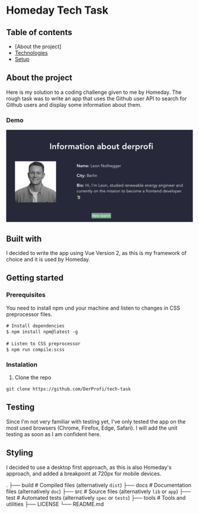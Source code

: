 # Homeday Tech Task
## Table of contents
* [About the project] <a >
* [Technologies](#technologies)
* [Setup](#setup)
## About the project

Here is my solution to a coding challenge given to me by Homeday. The rough task was to write an app that uses the Github user API to search for Github users and display some information about them.

### Demo
![alt text](src/images/demo.png)

## Built with

I decided to write the app using Vue Version 2, as this is my framework of choice and it is used by Homeday.

## Getting started
### Prerequisites
You need to install npm und your machine and listen to changes in CSS preprocessor files.
```
# Install dependencies
$ npm install npm@latest -g

# Listen to CSS preprocessor
$ npm run compile:scss
```
### Instalation
1. Clone the repo
```
git clone https://github.com/DerProfi/tech-task
```

## Testing
Since I'm not very familiar with testing yet, I've only tested the app on the most used browsers (Chrome, Firefox, Edge, Safari).
I will add the unit testing as soon as I am confident here.

## Styling
I decided to use a desktop first approach, as this is also Homeday's approach, and added a breakpoint at 720px for mobile devices.

.
├── build                   # Compiled files (alternatively `dist`)
├── docs                    # Documentation files (alternatively `doc`)
├── src                     # Source files (alternatively `lib` or `app`)
├── test                    # Automated tests (alternatively `spec` or `tests`)
├── tools                   # Tools and utilities
├── LICENSE
└── README.md